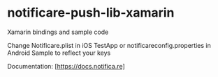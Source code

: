 notificare-push-lib-xamarin
===========================

Xamarin bindings and sample code

Change Notificare.plist in iOS TestApp or notificareconfig.properties in Android Sample to reflect your keys

Documentation: [https://docs.notifica.re]
